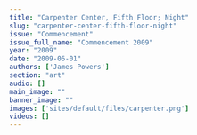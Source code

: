 ```yaml
---
title: "Carpenter Center, Fifth Floor; Night"
slug: "carpenter-center-fifth-floor-night"
issue: "Commencement"
issue_full_name: "Commencement 2009"
year: "2009"
date: "2009-06-01"
authors: ['James Powers']
section: "art"
audio: []
main_image: ""
banner_image: ""
images: ['sites/default/files/carpenter.png']
videos: []
---
```

